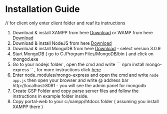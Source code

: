 # Installation Guide

// for client only enter client folder and reaf its instructions

1. Download & install XAMPP from here [Download](https://www.apachefriends.org/index.html) or WAMP from here [Download](http://www.wampserver.com/en/)
2. Download & install NodeJS from here  [Download](https://nodejs.org/dist/v4.3.2/node-v4.3.2-x64.msi)
3. Download & install MongoDB from here [Download](https://www.mongodb.org/downloads#previous) - select version 3.0.9
4. Start MongoDB ( go to C:/Program Files/MongoDB/bin ) and click on mongod.exe 
5. Go to your nodejs folder , open the cmd and write ``` npm install mongo-express `` , for more instructions click [here](https://github.com/mongo-express/mongo-express)
6. Enter node_modules/mongo-express and open the cmd and write ``` node app.js ```  then open your browser and write @ address bar http://localhost:8081 - you will see the admin panel for mongodb
7. Create GSP Folder and copy parse server files and follow the instructions in example folder inside.
8. Copy portal-web to your c:/xampp/htdocs folder ( assuming you install XAMPP there )
